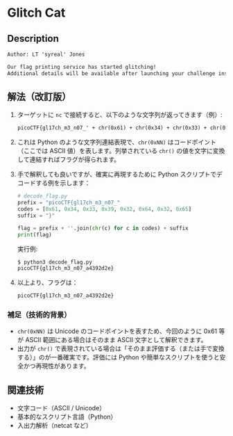 # Glitch Cat

## Description

```txt
Author: LT 'syreal' Jones

Our flag printing service has started glitching!
Additional details will be available after launching your challenge instance.
```

## 解法（改訂版）

1. ターゲットに `nc` で接続すると、以下のような文字列が返ってきます（例）:

   ```txt
   picoCTF{gl17ch_m3_n07_' + chr(0x61) + chr(0x34) + chr(0x33) + chr(0x39) + chr(0x32) + chr(0x64) + chr(0x32) + chr(0x65) + '}
   ```

2. これは Python のような文字列連結表現で、`chr(0xNN)` はコードポイント（ここでは ASCII 値）を表します。列挙されている `chr()` の値を文字に変換して連結すればフラグが得られます。

3. 手で解釈しても良いですが、確実に再現するために Python スクリプトでデコードする例を示します：

   ```python
   # decode_flag.py
   prefix = "picoCTF{gl17ch_m3_n07_"
   codes = [0x61, 0x34, 0x33, 0x39, 0x32, 0x64, 0x32, 0x65]
   suffix = "}"

   flag = prefix + ''.join(chr(c) for c in codes) + suffix
   print(flag)
   ```

   実行例:

   ```sh
   $ python3 decode_flag.py
   picoCTF{gl17ch_m3_n07_a4392d2e}
   ```

4. 以上より、フラグは：

   ```sh
   picoCTF{gl17ch_m3_n07_a4392d2e}
   ```

### 補足（技術的背景）

- `chr(0xNN)` は Unicode のコードポイントを表すため、今回のように 0x61 等が ASCII 範囲にある場合はそのまま ASCII 文字として解釈できます。
- 出力が `chr()` で表現されている場合は「そのまま評価する（または手で変換する）」のが一番確実です。評価には Python や簡単なスクリプトを使うと安全かつ再現性があります。

## 関連技術

- 文字コード（ASCII / Unicode）
- 基本的なスクリプト言語（Python）
- 入出力解析（netcat など）
